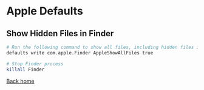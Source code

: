 # Apple Defaults

## Show Hidden Files in Finder

```sh
# Run the following command to show all files, including hidden files in Finder
defaults write com.apple.Finder AppleShowAllFiles true

# Stop Finder process
killall Finder
```

[Back home](../README.md)
